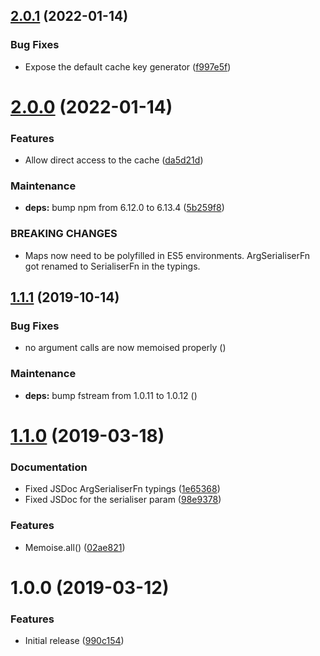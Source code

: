 ## [2.0.1](https://github.com/Alorel/memoise-decorator/compare/2.0.0...2.0.1) (2022-01-14)


### Bug Fixes

* Expose the default cache key generator ([f997e5f](https://github.com/Alorel/memoise-decorator/commit/f997e5f1e2976eb91726bb8b9e0b340f23329aab))

# [2.0.0](https://github.com/Alorel/memoise-decorator/compare/1.1.1...2.0.0) (2022-01-14)


### Features

* Allow direct access to the cache ([da5d21d](https://github.com/Alorel/memoise-decorator/commit/da5d21db927143c667eb9e2c2aa2d44f2fbcb30a))


### Maintenance

* **deps:** bump npm from 6.12.0 to 6.13.4 ([5b259f8](https://github.com/Alorel/memoise-decorator/commit/5b259f8bc4cd91f3cad2d934c60959270c2f4380))


### BREAKING CHANGES

* Maps now need to be polyfilled in ES5 environments. ArgSerialiserFn got renamed to SerialiserFn in the typings.

## [1.1.1](https://github.com/Alorel/memoise-decorator/compare/1.1.0...1.1.1) (2019-10-14)


### Bug Fixes

* no argument calls are now memoised properly ([](https://github.com/Alorel/memoise-decorator/commit/533cfcf))


### Maintenance

* **deps:** bump fstream from 1.0.11 to 1.0.12 ([](https://github.com/Alorel/memoise-decorator/commit/c23b354))

# [1.1.0](https://github.com/Alorel/memoise-decorator/compare/1.0.0...1.1.0) (2019-03-18)


### Documentation

* Fixed JSDoc ArgSerialiserFn typings ([1e65368](https://github.com/Alorel/memoise-decorator/commit/1e65368))
* Fixed JSDoc for the serialiser param ([98e9378](https://github.com/Alorel/memoise-decorator/commit/98e9378))


### Features

* Memoise.all() ([02ae821](https://github.com/Alorel/memoise-decorator/commit/02ae821))

# 1.0.0 (2019-03-12)


### Features

* Initial release ([990c154](https://github.com/Alorel/memoise-decorator/commit/990c154))
